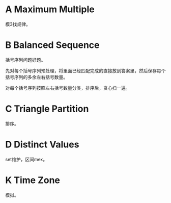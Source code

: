 # A  Maximum Multiple

模3找规律。

# B Balanced Sequence

括号序列问题好题。

先对每个括号序列预处理，将里面已经匹配完成的直接放到答案里，然后保存每个括号序列的多余左右括号数量。

对每个括号序列按照左右括号数量分类，排序后，贪心扫一遍。

# C Triangle Partition

排序。

# D  Distinct Values

set维护，区间mex。

# K Time Zone

模拟。